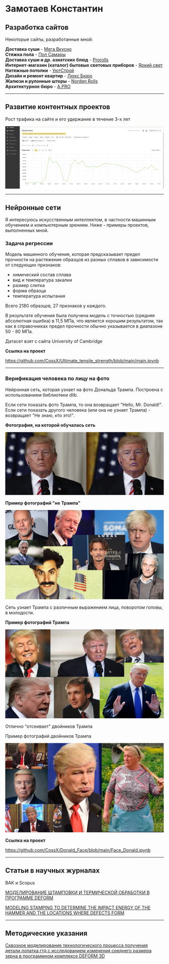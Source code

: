 # Замотаев Константин

## Разработка сайтов
Некоторые сайты, разработанные мной:

**Доставка суши** - [Мега Вкусно](https://mega-vkusno.ru/)<br>
**Стяжка пола** - [Пол Самары](https://polsamara.ru/)<br>
**Доставка суши и др. азиатских блюд** - [Prorolls](https://prorolls.ru/)<br>
**Интернет-магазин (каталог) бытовых световых приборов** - [Яркий свет](https://svetusrf.ru/)<br>
**Натяжные потолки** - [УютСтрой](https://potolkius.ru/)<br>
**Дизайн и ремонт квартир** - [Люкс Бюро](https://burolux.ru/)<br>
**Жалюзи и рулонные шторы** - [Norden Rolls](http://norden-rolls.ru/)<br>
**Архитектурное бюро** - [A.PRO](http://aproburo.ru/)<br>


***
## Развитие контентных проектов

Рост трафика на сайте и его удержание в течение 3-х лет

![статистика](https://github.com/CossX/myfiles/blob/main/2020-10-28_003725.jpg)


***
## Нейронные сети


Я интересуюсь искусственным интеллектом, в частности машинным обучением и компьютерным зрением. Ниже - примеры проектов, выполненных мной.


### Задача регрессии 
Модель машинного обучения, которая предсказывает предел прочности на растяжение образцов из разных сплавов в зависимости от следующих признаков:
* химический состав сплава
* вид и температура закалки
* размер слитка
* форма образца
* температура испытания


Всего 2180 образцов, 27 признаков у каждого. 


В результате обучения была получена модель с точностью (средняя абсолютная ошибка) в 11,5 МПа, что является хорошим результатом, так как в справочниках предел прочности обычно указывается в диапазоне 50 - 80 МПа.


Датасет взят с сайта University of Cambridge


**Ссылка на проект**


https://github.com/CossX/Ultimate_tensile_strength/blob/main/main.ipynb


---
### Верификация человека по лицу на фото

Нейронная сеть, которая узнает на фото Дональда Трампа. Построена с использованием библиотеки dlib. 

Если сети показать фото Трампа, то она возвращает "Hello, Mr. Donald!". Если сети показать другого человека (или она не узнает Трампа) - возвращает "Не знаю, кто это!".


**Фотография, на которой обучалась сеть**

![Не Трамп](https://github.com/CossX/myfiles/blob/main/main_tramp.jpg)


**Пример фотографий "не Трампа"**

![Не Трамп](https://github.com/CossX/myfiles/blob/main/NoT.jpg)

Сеть узнает Трампа с различным выражением лица, поворотом головы, в молодости. 


**Пример фотографий Трампа**

![Трамп](https://github.com/CossX/myfiles/blob/main/tramp.jpg)


Отлично "отсеивает" двойников Трампа


Пример фотографий двойников Трампа

![Двойники Трампа](https://github.com/CossX/myfiles/blob/main/fake_tramp.jpg)


**Ссылка на проект**


https://github.com/CossX/Donald_Face/blob/main/Face_Donald.ipynb



***
## Статьи в научных журналах

ВАК и Scopus<br>


[МОДЕЛИРОВАНИЕ ШТАМПОВКИ И ТЕРМИЧЕСКОЙ ОБРАБОТКИ В ПРОГРАММЕ DEFORM](https://github.com/CossX/myfiles/blob/main/modelirovanie-shtampovki-i-termicheskoy-obrabotki-v-programme-deform.pdf)


[MODELING STAMPING TO DETERMINE THE IMPACT ENERGY OF THE HAMMER AND THE LOCATIONS WHERE DEFECTS FORM](https://github.com/CossX/myfiles/blob/main/zamotaev2016.pdf)


***
## Методические указания


[Сквозное моделирование технологического процесса получения детали лопатка гтд с исследованием изменения среднего размера зерна в программном комплексе DEFORM 3D](https://github.com/CossX/myfiles/blob/main/SKVOZNOE_MODELIRORVANIE.pdf)
